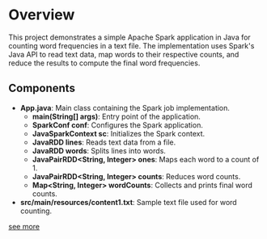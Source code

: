# Overview

This project demonstrates a simple Apache Spark application in Java for counting word frequencies in a text file. The implementation uses Spark's Java API to read text data, map words to their respective counts, and reduce the results to compute the final word frequencies.

## Components

- **App.java**: Main class containing the Spark job implementation.
  - **main(String[] args)**: Entry point of the application.
  - **SparkConf conf**: Configures the Spark application.
  - **JavaSparkContext sc**: Initializes the Spark context.
  - **JavaRDD<String> lines**: Reads text data from a file.
  - **JavaRDD<String> words**: Splits lines into words.
  - **JavaPairRDD<String, Integer> ones**: Maps each word to a count of 1.
  - **JavaPairRDD<String, Integer> counts**: Reduces word counts.
  - **Map<String, Integer> wordCounts**: Collects and prints final word counts.
- **src/main/resources/content1.txt**: Sample text file used for word counting.

[see more](./sparks/readme.md)
